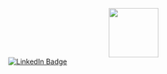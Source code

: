 <div id="header" align="center">
<img src="https://media.giphy.com/media/v1.Y2lkPTc5MGI3NjExcjZ6MXJ3aXhveTJ3aGh4MWFld3R1anlxcjBnMTFneTd6MGt1eHY1cCZlcD12MV9pbnRlcm5hbF9naWZfYnlfaWQmY3Q9cw/M9gbBd9nbDrOTu1Mqx/giphy.gif" width="100"/>
</div>

<div id="badges">
  <a href="www.linkedin.com/in/saidi-jagun-1445652b8">
  <img src="https://img.shields.io/badge/LinkedIn-blue?style=for-the-badge&logo=linkedin&logoColor=white" alt="LinkedIn Badge"/>
</div>
